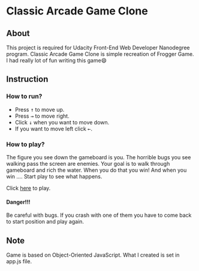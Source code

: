 # Classic Arcade Game Clone
## About
This project is required for Udacity Front-End Web Developer Nanodegree program. Classic Arcade Game Clone is simple recreation of Frogger Game. I had really lot of fun writing this game:smile:

## Instruction
### How to run?
* Press <kbd>↑</kbd> to move up.
* Press <kbd>→</kbd> to move right.
* Click <kbd>↓</kbd> when you want to move down.
* If you want to move left click <kbd>←</kbd>.

### How to play?
The figure you see down the gameboard is you. The horrible bugs you see walking pass the screen are enemies. Your goal is to walk through gameboard and rich the water. When you do that you win! And when you win .... Start play to see what happens.

Click [here](https://iwona-pi.github.io/frontend-nanodegree-arcade-game/) to play.

#### Danger!!!
Be careful with bugs. If you crash with one of them you have to come back to start position and play again.

## Note
Game is based on Object-Oriented JavaScript. What I created is set in app.js file.
